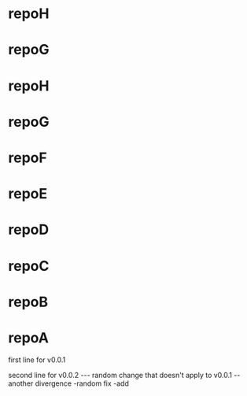 # repoH
# repoG
# repoH
# repoG
# repoF
# repoE
# repoD
# repoC
# repoB
# repoA

first line for v0.0.1

second line for v0.0.2 --- random change that doesn't apply to v0.0.1 --another divergence -random fix -add

